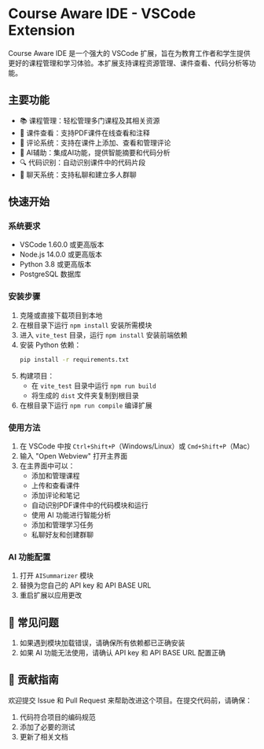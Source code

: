 # Course Aware IDE - VSCode Extension

Course Aware IDE 是一个强大的 VSCode 扩展，旨在为教育工作者和学生提供更好的课程管理和学习体验。本扩展支持课程资源管理、课件查看、代码分析等功能。

## 主要功能

- 📚 课程管理：轻松管理多门课程及其相关资源
- 📄 课件查看：支持PDF课件在线查看和注释
- 💬 评论系统：支持在课件上添加、查看和管理评论
- 🤖 AI辅助：集成AI功能，提供智能摘要和代码分析
- 🔍 代码识别：自动识别课件中的代码片段
- 💬 聊天系统：支持私聊和建立多人群聊

## 快速开始

### 系统要求
- VSCode 1.60.0 或更高版本
- Node.js 14.0.0 或更高版本
- Python 3.8 或更高版本
- PostgreSQL 数据库

### 安装步骤
1. 克隆或直接下载项目到本地
2. 在根目录下运行 `npm install` 安装所需模块
3. 进入 `vite_test` 目录，运行 `npm install` 安装前端依赖
4. 安装 Python 依赖：
   ```bash
   pip install -r requirements.txt
   ```
5. 构建项目：
   - 在 `vite_test` 目录中运行 `npm run build`
   - 将生成的 `dist` 文件夹复制到根目录
6. 在根目录下运行 `npm run compile` 编译扩展

### 使用方法
1. 在 VSCode 中按 `Ctrl+Shift+P`（Windows/Linux）或 `Cmd+Shift+P`（Mac）
2. 输入 "Open Webview" 打开主界面
3. 在主界面中可以：
   - 添加和管理课程
   - 上传和查看课件
   - 添加评论和笔记
   - 自动识别PDF课件中的代码模块和运行
   - 使用 AI 功能进行智能分析
   - 添加和管理学习任务
   - 私聊好友和创建群聊

### AI 功能配置
1. 打开 `AISummarizer` 模块
2. 替换为您自己的 API key 和 API BASE URL
3. 重启扩展以应用更改

## 📝 常见问题
1. 如果遇到模块加载错误，请确保所有依赖都已正确安装
2. 如果 AI 功能无法使用，请确认 API key 和 API BASE URL 配置正确

## 🤝 贡献指南
欢迎提交 Issue 和 Pull Request 来帮助改进这个项目。在提交代码前，请确保：
1. 代码符合项目的编码规范
2. 添加了必要的测试
3. 更新了相关文档


<!-- ## 使用方式
1. 在根目录下运行"npm install"安装所需的模块
2. 进入vite_test目录，运行"npm install"安装所需的模块
3. 在vite_test目录中运行"npm run dev"可以看见UI Demo（可
选）
4. 在vite_test目录中运行"npm run build"会生成dist文件夹，
将其复制并覆盖根目录中的dist即可（可选，目前已经覆盖过）
5. 安装src/pdf_test.py中的所需模组，确保可以运行这个脚本
6. 配置src/python_env.ts, 确保其中的python是安装了对应库的
python
7. 配置src/database.ts，确保其中的url是自己电脑上的
postgresql
8. 使用如下的sql命令在对应的数据库中创建表：
"CREATE TABLE courses (
  id SERIAL PRIMARY KEY,
  name TEXT NOT NULL,
  folder_path TEXT NOT NULL
);"
9. 在根目录下运行npm run compile
10. Run and Debug the extension 
11. Control+Shift+p 选择Open Webview即可打开主界面
12. 若要运行AI模块，请打开AISummarizer模块并替换您自己的
APIkey
13. 若要运行评论的server：运行"npm install -g ts-node"安装
模块，在serverDatabase中更改server的数据库连接，然后"ts-
node src/server.ts"运行server（可在commentService.ts中更
改Server_IP和Port）
14. Control+Shift+p 可选择 测试增添/获取/删除评论 -->
